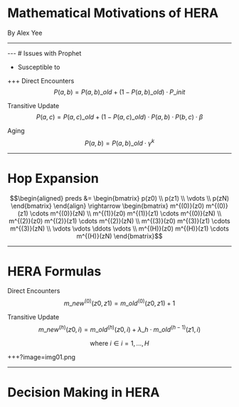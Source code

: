 # Mathematical Motivations of HERA

By Alex Yee

---
<canvas data-chart="radar">
<!-- 
{
 "data": {
  "labels": ["Delay", "Replicas", "Delivery Ratio"],
  "datasets": [
   {
    "data":[65,59,80,81,56,55,40],
    "label":"Prophet","backgroundColor":"rgba(20,220,220,.8)"
   },
   {
    "data":[1,19,98,45,77,12,55],
    "label":"Epidemic","backgroundColor":"rgba(30,219,20,.8)"
   },
   {
    "data":[28,48,40,19,86,27,90],
    "label":"Direct Delivery","backgroundColor":"rgba(220,120,120,.8)"
   }
  ]
 }, 
 "options": { "responsive": "true" }
}
-->
</canvas>
---
# Issues with Prophet

 - Susceptible to 

+++
Direct Encounters
$$P(a,b) = P(a,b)\_{old} + \left(1 - P(a,b)\_{old}\right) \cdot
    P\_{init}$$

Transitive Update
$$P(a,c) = P(a,c)\_{old} + \left(1 - P(a,c)\_{old}\right)\cdot
    P(a,b)\cdot P(b,c) \cdot \beta$$

Aging
$$P(a,b) = P(a,b)\_{old} \cdot \gamma^{k}$$

---
# Hop Expansion

$$\begin{aligned} preds &= \begin{bmatrix}
    p(z0) \\
    p(z1) \\
    \vdots \\
    p(zN) 
    \end{bmatrix}
\end{align} \rightarrow 
\begin{bmatrix}
    m^{(0)}(z0) m^{(0)}(z1) \cdots m^{(0)}(zN) \\
    m^{(1)}(z0) m^{(1)}(z1) \cdots m^{(0)}(zN) \\
    m^{(2)}(z0) m^{(2)}(z1) \cdots m^{(2)}(zN) \\
    m^{(3)}(z0) m^{(3)}(z1) \cdots m^{(3)}(zN) \\
    \vdots \vdots \ddots \vdots \\
    m^{(H)}(z0) m^{(H)}(z1) \cdots m^{(H)}(zN)
\end{bmatrix}$$

---
# HERA Formulas

Direct Encounters
$$m\_{new}^{(0)}(z0,z1) = m\_{old}^{(0)}(z0,z1) + 1$$

Transitive Update
$$m\_{new}^{(h)}(z0, i) = m\_{old}^{(h)}(z0,i) + \lambda\_h \cdot
    m\_{old}^{(h-1)}(z1,i)$$

$$\text{where } i \in i=1,...,H$$

+++?image=img01.png
<!-- .slide: data-background-transition="none" -->

---
# Decision Making in HERA


